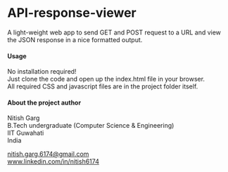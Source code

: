 # API-response-viewer
A light-weight web app to send GET and POST request to a URL and view the JSON response in a nice formatted output.

#### Usage
No installation required!  
Just clone the code and open up the index.html file in your browser.  
All required CSS and javascript files are in the project folder itself. 
  
  
#### About the project author
Nitish Garg  
B.Tech undergraduate (Computer Science & Engineering)  
IIT Guwahati  
India  

nitish.garg.6174@gmail.com  
www.linkedin.com/in/nitish6174

